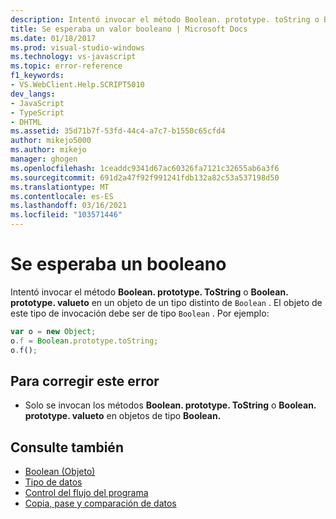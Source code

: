 ```yaml
---
description: Intentó invocar el método Boolean. prototype. toString o Boolean. prototype. typeof en un objeto de un tipo que no sea booleano.
title: Se esperaba un valor booleano | Microsoft Docs
ms.date: 01/18/2017
ms.prod: visual-studio-windows
ms.technology: vs-javascript
ms.topic: error-reference
f1_keywords:
- VS.WebClient.Help.SCRIPT5010
dev_langs:
- JavaScript
- TypeScript
- DHTML
ms.assetid: 35d71b7f-53fd-44c4-a7c7-b1550c65cfd4
author: mikejo5000
ms.author: mikejo
manager: ghogen
ms.openlocfilehash: 1ceaddc9341d67ac60326fa7121c32655ab6a3f6
ms.sourcegitcommit: 691d2a47f92f991241fdb132a82c53a537198d50
ms.translationtype: MT
ms.contentlocale: es-ES
ms.lasthandoff: 03/16/2021
ms.locfileid: "103571446"
---
```

# <a name="boolean-expected"></a>Se esperaba un booleano
Intentó invocar el método **Boolean. prototype. ToString** o **Boolean. prototype. valueto** en un objeto de un tipo distinto de `Boolean` . El objeto de este tipo de invocación debe ser de tipo `Boolean` . Por ejemplo:

```JavaScript
var o = new Object;
o.f = Boolean.prototype.toString;
o.f();
```

## <a name="to-correct-this-error"></a>Para corregir este error

- Solo se invocan los métodos **Boolean. prototype. ToString** o **Boolean. prototype. valueto** en objetos de tipo **Boolean.**

## <a name="see-also"></a>Consulte también

- [Boolean (Objeto)](https://developer.mozilla.org/docs/Web/JavaScript/Reference/Global_Objects/Boolean)
- [Tipo de datos](https://developer.mozilla.org/docs/Web/JavaScript/Data_structures)
- [Control del flujo del programa](https://developer.mozilla.org/docs/Web/JavaScript/Guide/Control_flow_and_error_handling)
- [Copia, pase y comparación de datos](https://developer.mozilla.org/docs/Web/JavaScript/Guide/Functions)
